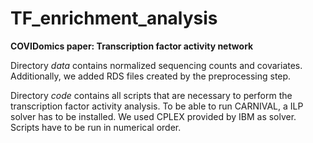 # TF_enrichment_analysis
__COVIDomics paper: Transcription factor activity network__

Directory _data_ contains normalized sequencing counts and covariates. Additionally, we added RDS files created by the preprocessing step.

Directory _code_ contains all scripts that are necessary to perform the transcription factor activity analysis. To be able to run CARNIVAL, a ILP solver has to be installed. We used CPLEX provided by IBM as solver. Scripts have to be run in numerical order.
